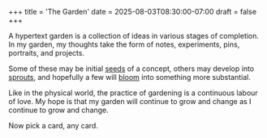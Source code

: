 +++
title = 'The Garden'
date = 2025-08-03T08:30:00-07:00
draft = false
+++

A hypertext garden is a collection of ideas in various stages of completion. In my garden, my thoughts take the form of notes, experiments, pins, portraits, and projects.

Some of these may be initial [seeds](/growth_stage/seed) of a concept, others may develop into [sprouts](/growth_stage/sprout), and hopefully a few will [bloom](/growth_stage/bloom) into something more substantial.

Like in the physical world, the practice of gardening is a continuous labour of love. My hope is that my garden will continue to grow and change as I continue to grow and change.

Now pick a card, any card.

